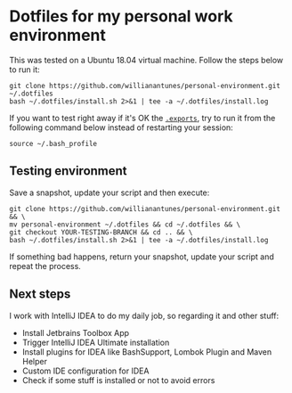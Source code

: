 # Dotfiles for my personal work environment

This was tested on a Ubuntu 18.04 virtual machine. Follow the steps below to run it:

    git clone https://github.com/willianantunes/personal-environment.git ~/.dotfiles
    bash ~/.dotfiles/install.sh 2>&1 | tee -a ~/.dotfiles/install.log

If you want to test right away if it's OK the [`.exports`](system/.exports), try to run it from the following command below instead of restarting your session:

    source ~/.bash_profile
    
## Testing environment

Save a snapshot, update your script and then execute:

    git clone https://github.com/willianantunes/personal-environment.git && \
    mv personal-environment ~/.dotfiles && cd ~/.dotfiles && \
    git checkout YOUR-TESTING-BRANCH && cd .. && \
    bash ~/.dotfiles/install.sh 2>&1 | tee -a ~/.dotfiles/install.log

If something bad happens, return your snapshot, update your script and repeat the process.

## Next steps

I work with IntelliJ IDEA to do my daily job, so regarding it and other stuff:

- Install Jetbrains Toolbox App
- Trigger IntelliJ IDEA Ultimate installation
- Install plugins for IDEA like BashSupport, Lombok Plugin and Maven Helper
- Custom IDE configuration for IDEA
- Check if some stuff is installed or not to avoid errors
